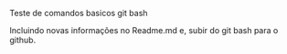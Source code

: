 Teste de comandos basicos git bash

Incluindo novas informações no Readme.md e, subir do git bash para o github.

